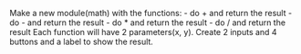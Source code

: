 Make a new module(math) with the functions:
    - do + and return the result
    - do - and return the result
    - do * and return the result
    - do / and return the result
    Each function will have 2 parameters(x, y).
Create 2 inputs and 4 buttons and a label to show the result.
